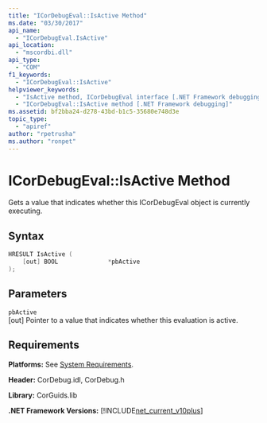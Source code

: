 ```yaml
---
title: "ICorDebugEval::IsActive Method"
ms.date: "03/30/2017"
api_name: 
  - "ICorDebugEval.IsActive"
api_location: 
  - "mscordbi.dll"
api_type: 
  - "COM"
f1_keywords: 
  - "ICorDebugEval::IsActive"
helpviewer_keywords: 
  - "IsActive method, ICorDebugEval interface [.NET Framework debugging]"
  - "ICorDebugEval::IsActive method [.NET Framework debugging]"
ms.assetid: bf2bba24-d278-43bd-b1c5-35680e748d3e
topic_type: 
  - "apiref"
author: "rpetrusha"
ms.author: "ronpet"
---
```

# ICorDebugEval::IsActive Method
Gets a value that indicates whether this ICorDebugEval object is currently executing.  
  
## Syntax  
  
```cpp  
HRESULT IsActive (  
    [out] BOOL              *pbActive  
);  
```  
  
## Parameters  
 `pbActive`  
 [out] Pointer to a value that indicates whether this evaluation is active.  
  
## Requirements  
 **Platforms:** See [System Requirements](../../../../docs/framework/get-started/system-requirements.md).  
  
 **Header:** CorDebug.idl, CorDebug.h  
  
 **Library:** CorGuids.lib  
  
 **.NET Framework Versions:** [!INCLUDE[net_current_v10plus](../../../../includes/net-current-v10plus-md.md)]
